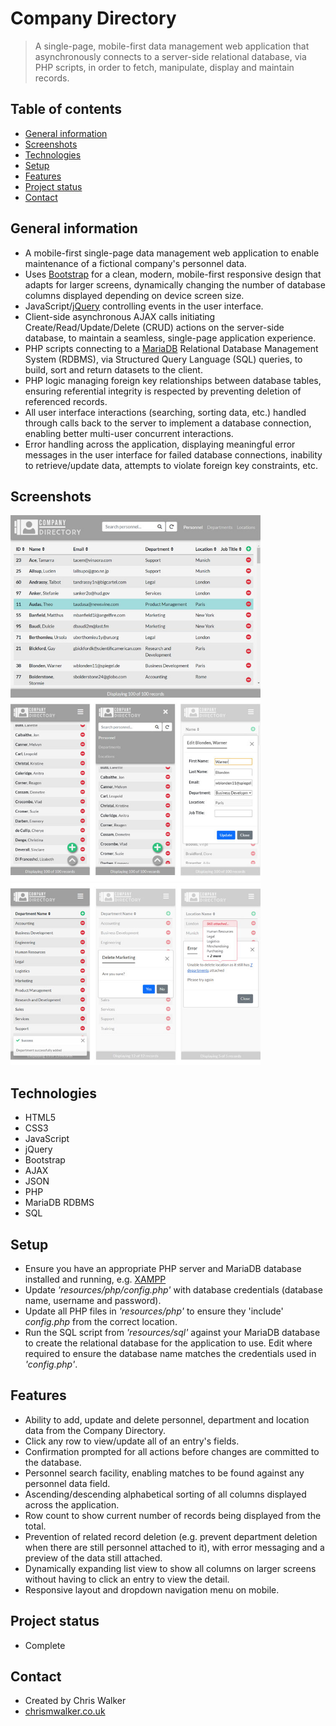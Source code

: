 # Company Directory
> A single-page, mobile-first data management web application that asynchronously connects to a server-side relational database, via PHP scripts, in order to fetch, manipulate, display and maintain records.

## Table of contents
* [General information](#general-information)
* [Screenshots](#screenshots)
* [Technologies](#technologies)
* [Setup](#setup)
* [Features](#features)
* [Project status](#project-status)
* [Contact](#contact)

## General information
* A mobile-first single-page data management web application to enable maintenance of a fictional company's personnel data.
* Uses [Bootstrap](https://getbootstrap.com) for a clean, modern, mobile-first responsive design that adapts for larger screens, dynamically changing the number of database columns displayed depending on device screen size.
* JavaScript/[jQuery](https://jquery.com) controlling events in the user interface.
* Client-side asynchronous AJAX calls initiating Create/Read/Update/Delete (CRUD) actions on the server-side database, to maintain a seamless, single-page application experience.
* PHP scripts connecting to a [MariaDB](https://mariadb.org) Relational Database Management System (RDBMS), via Structured Query Language (SQL) queries, to build, sort and return datasets to the client.
* PHP logic managing foreign key relationships between database tables, ensuring referential integrity is respected by preventing deletion of referenced records.
* All user interface interactions (searching, sorting data, etc.) handled through calls back to the server to implement a database connection, enabling better multi-user concurrent interactions.
* Error handling across the application, displaying meaningful error messages in the user interface for failed database connections, inability to retrieve/update data, attempts to violate foreign key constraints, etc.

## Screenshots
<img src="resources/img/screenshots/directory-screenshot-1.jpg" alt="Gazetteer screenshot 1" width="400">
<img src="resources/img/screenshots/directory-screenshot-2.jpg" alt="Gazetteer screenshot 2" width="400">
<img src="resources/img/screenshots/directory-screenshot-3.jpg" alt="Gazetteer screenshot 3" width="400">

## Technologies
* HTML5
* CSS3
* JavaScript
* jQuery
* Bootstrap
* AJAX
* JSON
* PHP
* MariaDB RDBMS
* SQL

## Setup
* Ensure you have an appropriate PHP server and MariaDB database installed and running, e.g. [XAMPP](https://www.apachefriends.org)
* Update *'resources/php/config.php'* with database credentials (database name, username and password).
* Update all PHP files in *'resources/php'* to ensure they 'include' *config.php* from the correct location.
* Run the SQL script from *'resources/sql'* against your MariaDB database to create the relational database for the application to use. Edit where required to ensure the database name matches the credentials used in *'config.php'*.

## Features
* Ability to add, update and delete personnel, department and location data from the Company Directory.
* Click any row to view/update all of an entry's fields.
* Confirmation prompted for all actions before changes are committed to the database.
* Personnel search facility, enabling matches to be found against any personnel data field.
* Ascending/descending alphabetical sorting of all columns displayed across the application.
* Row count to show current number of records being displayed from the total.
* Prevention of related record deletion (e.g. prevent department deletion when there are still personnel attached to it), with error messaging and a preview of the data still attached.
* Dynamically expanding list view to show all columns on larger screens without having to click an entry to view the detail.
* Responsive layout and dropdown navigation menu on mobile.

## Project status
* Complete

## Contact
* Created by Chris Walker
* [chrismwalker.co.uk](https://chrismwalker.co.uk)
